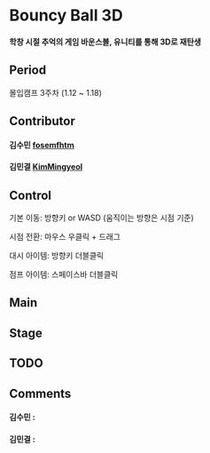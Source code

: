 # Bouncy Ball 3D
#### 학창 시절 추억의 게임 바운스볼, 유니티를 통해 3D로 재탄생

## Period
몰입캠프 3주차 (1.12 ~ 1.18)

## Contributor

#### 김수민 [fosemfhtm](https://github.com/fosemfhtm)

#### 김민결 [KimMingyeol](https://github.com/KimMingyeol)

## Control 
기본 이동: 방향키 or WASD (움직이는 방향은 시점 기준)

시점 전환: 마우스 우클릭 + 드래그

대시 아이템: 방향키 더블클릭

점프 아이템: 스페이스바 더블클릭

## Main

## Stage

## TODO

## Comments

#### 김수민 : 
#### 김민결 : 


